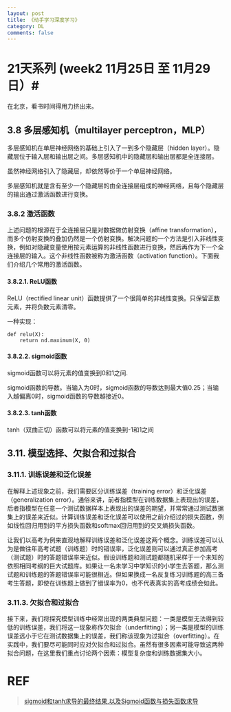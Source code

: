 ```yaml
---
layout: post
title: 《动手学习深度学习》
category: DL
comments: false
---
```


# 21天系列 (week2 11月25日 至 11月29日）#

在北京，看书时间得用力挤出来。

## 3.8 多层感知机（multilayer perceptron，MLP）

多层感知机在单层神经网络的基础上引入了一到多个隐藏层（hidden layer）。隐藏层位于输入层和输出层之间。多层感知机中的隐藏层和输出层都是全连接层。

虽然神经网络引入了隐藏层，却依然等价于一个单层神经网络。

多层感知机就是含有至少一个隐藏层的由全连接层组成的神经网络，且每个隐藏层的输出通过激活函数进行变换。

### 3.8.2 激活函数
上述问题的根源在于全连接层只是对数据做仿射变换（affine transformation），而多个仿射变换的叠加仍然是一个仿射变换。解决问题的一个方法是引入非线性变换，例如对隐藏变量使用按元素运算的非线性函数进行变换，然后再作为下一个全连接层的输入。这个非线性函数被称为激活函数（activation function）。下面我们介绍几个常用的激活函数。

#### 3.8.2.1. ReLU函数
ReLU（rectified linear unit）函数提供了一个很简单的非线性变换。只保留正数元素，并将负数元素清零。

一种实现：

    def relu(X):
        return nd.maximum(X, 0)

#### 3.8.2.2. sigmoid函数
sigmoid函数可以将元素的值变换到0和1之间.

sigmoid函数的导数。当输入为0时，sigmoid函数的导数达到最大值0.25；当输入越偏离0时，sigmoid函数的导数越接近0。

#### 3.8.2.3. tanh函数
tanh（双曲正切）函数可以将元素的值变换到-1和1之间

## 3.11. 模型选择、欠拟合和过拟合

### 3.11.1. 训练误差和泛化误差
在解释上述现象之前，我们需要区分训练误差（training error）和泛化误差（generalization error）。通俗来讲，前者指模型在训练数据集上表现出的误差，后者指模型在任意一个测试数据样本上表现出的误差的期望，并常常通过测试数据集上的误差来近似。计算训练误差和泛化误差可以使用之前介绍过的损失函数，例如线性回归用到的平方损失函数和softmax回归用到的交叉熵损失函数。

让我们以高考为例来直观地解释训练误差和泛化误差这两个概念。训练误差可以认为是做往年高考试题（训练题）时的错误率，泛化误差则可以通过真正参加高考（测试题）时的答题错误率来近似。假设训练题和测试题都随机采样于一个未知的依照相同考纲的巨大试题库。如果让一名未学习中学知识的小学生去答题，那么测试题和训练题的答题错误率可能很相近。但如果换成一名反复练习训练题的高三备考生答题，即使在训练题上做到了错误率为0，也不代表真实的高考成绩会如此。

### 3.11.3. 欠拟合和过拟合
接下来，我们将探究模型训练中经常出现的两类典型问题：一类是模型无法得到较低的训练误差，我们将这一现象称作欠拟合（underfitting）；另一类是模型的训练误差远小于它在测试数据集上的误差，我们称该现象为过拟合（overfitting）。在实践中，我们要尽可能同时应对欠拟合和过拟合。虽然有很多因素可能导致这两种拟合问题，在这里我们重点讨论两个因素：模型复杂度和训练数据集大小。

# REF
>[sigmoid和tanh求导的最终结果,以及Sigmoid函数与损失函数求导](https://blog.csdn.net/hhtnan/article/details/78316785)  